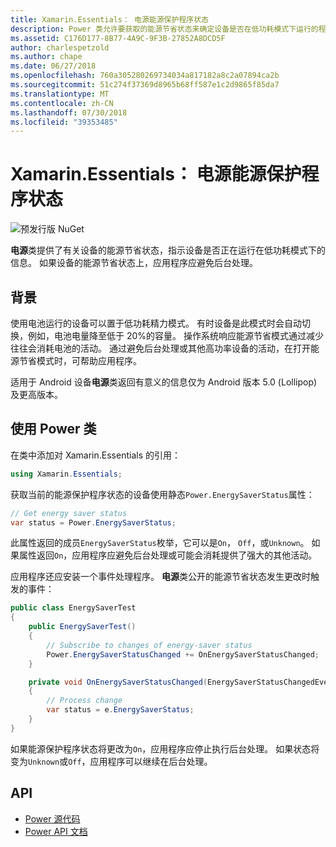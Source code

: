```yaml
---
title: Xamarin.Essentials： 电源能源保护程序状态
description: Power 类允许要获取的能源节省状态来确定设备是否在低功耗模式下运行的程序。
ms.assetid: C176D177-8B77-4A9C-9F3B-27852A8DCD5F
author: charlespetzold
ms.author: chape
ms.date: 06/27/2018
ms.openlocfilehash: 760a305280269734034a817182a8c2a07894ca2b
ms.sourcegitcommit: 51c274f37369d8965b68ff587e1c2d9865f85da7
ms.translationtype: MT
ms.contentlocale: zh-CN
ms.lasthandoff: 07/30/2018
ms.locfileid: "39353485"
---
```

# <a name="xamarinessentials-power-energy-saver-status"></a>Xamarin.Essentials： 电源能源保护程序状态

![预发行版 NuGet](~/media/shared/pre-release.png)

**电源**类提供了有关设备的能源节省状态，指示设备是否正在运行在低功耗模式下的信息。 如果设备的能源节省状态上，应用程序应避免后台处理。

## <a name="background"></a>背景

使用电池运行的设备可以置于低功耗精力模式。 有时设备是此模式时会自动切换，例如，电池电量降至低于 20%的容量。 操作系统响应能源节省模式通过减少往往会消耗电池的活动。 通过避免后台处理或其他高功率设备的活动，在打开能源节省模式时，可帮助应用程序。

适用于 Android 设备**电源**类返回有意义的信息仅为 Android 版本 5.0 (Lollipop) 及更高版本。

## <a name="using-the-power-class"></a>使用 Power 类

在类中添加对 Xamarin.Essentials 的引用：

```csharp
using Xamarin.Essentials;
```

获取当前的能源保护程序状态的设备使用静态`Power.EnergySaverStatus`属性：

```csharp
// Get energy saver status
var status = Power.EnergySaverStatus;
```

此属性返回的成员`EnergySaverStatus`枚举，它可以是`On`， `Off`，或`Unknown`。 如果属性返回`On`，应用程序应避免后台处理或可能会消耗提供了强大的其他活动。

应用程序还应安装一个事件处理程序。 **电源**类公开的能源节省状态发生更改时触发的事件：

```csharp
public class EnergySaverTest
{
    public EnergySaverTest()
    {
        // Subscribe to changes of energy-saver status
        Power.EnergySaverStatusChanged += OnEnergySaverStatusChanged;
    }

    private void OnEnergySaverStatusChanged(EnergySaverStatusChangedEventArgs e)
    {
        // Process change
        var status = e.EnergySaverStatus;
    }
}
```

如果能源保护程序状态将更改为`On`，应用程序应停止执行后台处理。 如果状态将变为`Unknown`或`Off`，应用程序可以继续在后台处理。

## <a name="api"></a>API

- [Power 源代码](https://github.com/xamarin/Essentials/tree/master/Xamarin.Essentials/Power)
- [Power API 文档](xref:Xamarin.Essentials.Power)
